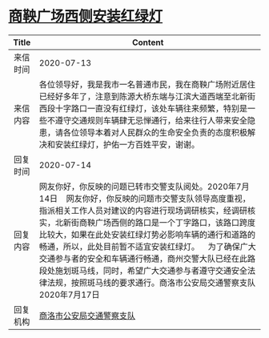 # <a href="http://www.shangluo.gov.cn/zmhd/ldxxxx.jsp?urltype=leadermail.LeaderMailContentUrl&wbtreeid=1112&leadermailid=6170">商鞅广场西侧安装红绿灯</a>
| Title |                                                                                                                               Content                                                                                                                                |
|:-----:|----------------------------------------------------------------------------------------------------------------------------------------------------------------------------------------------------------------------------------------------------------------------|
| 来信时间  | 2020-07-13                                                                                                                                                                                                                                                           |
| 来信内容  | 各位领导好，我是我市一名普通市民，我在商鞅广场附近居住已经好多年了，注意到陈源大桥东端与江滨大道西端至北新街西段十字路口一直没有红绿灯，该处车辆往来频繁，特别是一些不遵守交通规则车辆肆无忌惮通行，给来往行人带来安全隐患，请各位领导本着对人民群众的生命安全负责的态度积极解决和安装红绿灯，护佑一方百姓平安，谢谢。                                                                                                          |
| 回复时间  | 2020-07-14                                                                                                                                                                                                                                                           |
| 回复内容  | 网友你好，你反映的问题已转市交警支队阅处。2020年7月14日    网友你好，你反映的问题市交警支队领导高度重视，指派相关工作人员对建议的内容进行现场调研核实，经调研核实，北新街商鞅广场西侧的路口是一个丁字路口，该路口跨度比较大，如果在此处安装红绿灯势必影响车辆的通行和道路的畅通，所以，此处目前暂不适宜安装红绿灯。    为了确保广大交通参与者的安全和车辆通行畅通，商州交警大队已经在此路段处施划斑马线，同时，希望广大交通参与者遵守交通安全法律法规，按照斑马线的要求通行。商洛市公安局交通警察支队2020年7月17日 |
| 回复机构  | <a href="../../categories/agencies/商洛市公安局交通警察支队.md">商洛市公安局交通警察支队</a>                                                                                                                                                                                                 |